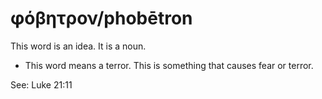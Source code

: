 # φόβητρον/phobētron
This word is an idea. It is a noun.
* This word means a terror. This is something that causes fear or terror.

See: Luke 21:11
